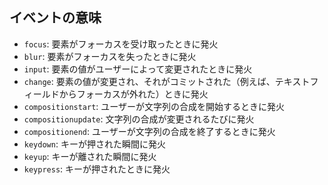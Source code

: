 ## イベントの意味
- `focus`: 要素がフォーカスを受け取ったときに発火
- `blur`: 要素がフォーカスを失ったときに発火
- `input`: 要素の値がユーザーによって変更されたときに発火
- `change`: 要素の値が変更され、それがコミットされた（例えば、テキストフィールドからフォーカスが外れた）ときに発火
- `compositionstart`: ユーザーが文字列の合成を開始するときに発火
- `compositionupdate`: 文字列の合成が変更されるたびに発火
- `compositionend`: ユーザーが文字列の合成を終了するときに発火
- `keydown`: キーが押された瞬間に発火
- `keyup`: キーが離された瞬間に発火
- `keypress`: キーが押されたときに発火